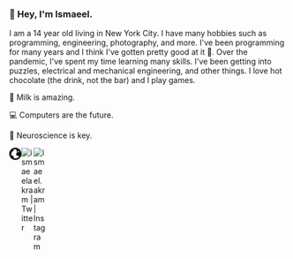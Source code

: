 ### 👋 Hey, I'm Ismaeel. 

I am a 14 year old living in New York City. I have many hobbies such as programming, engineering, photography, and more. I've been programming for many years and I think I've gotten pretty good at it 👀. Over the pandemic, I've spent my time learning many skills. I've been getting into puzzles, electrical and mechanical engineering, and other things. I love hot chocolate (the drink, not the bar) and I play games.

🥛 Milk is amazing.

💻 Computers are the future.

🧠 Neuroscience is key.

[<img align="left" alt="ismaeelakram.com" width="22px" src="https://raw.githubusercontent.com/iconic/open-iconic/master/svg/globe.svg" />][website]
[<img align="left" alt="ismaeelakram | Twitter" width="22px" src="https://cdn.jsdelivr.net/npm/simple-icons@v3/icons/twitter.svg" />][twitter]
[<img align="left" alt="ismaeel.akram | Instagram" width="22px" src="https://cdn.jsdelivr.net/npm/simple-icons@v3/icons/instagram.svg" />][instagram]

[website]: https://ismaeelakram.com
[twitter]: https://twitter.com/ismaeelakram
[instagram]: https://instagram.com/ismaeel.akram
